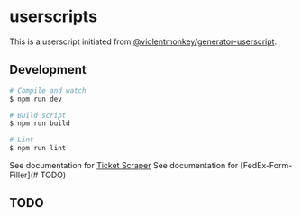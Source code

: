 # userscripts

This is a userscript initiated from [@violentmonkey/generator-userscript](https://github.com/violentmonkey/generator-userscript).

## Development

``` sh
# Compile and watch
$ npm run dev

# Build script
$ npm run build

# Lint
$ npm run lint
```

See documentation for [Ticket Scraper](./Ticket-Scraper.md)
See documentation for [FedEx-Form-Filler](# TODO)
## TODO
